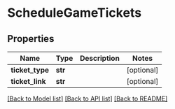 # ScheduleGameTickets

## Properties
Name | Type | Description | Notes
------------ | ------------- | ------------- | -------------
**ticket_type** | **str** |  | [optional] 
**ticket_link** | **str** |  | [optional] 

[[Back to Model list]](../README.md#documentation-for-models) [[Back to API list]](../README.md#documentation-for-api-endpoints) [[Back to README]](../README.md)


